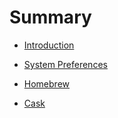 # Summary

* [Introduction](README.md)

* [System Preferences](chapter1.md)



* [Homebrew](homebrew.md)
* [Cask](cask.md)



